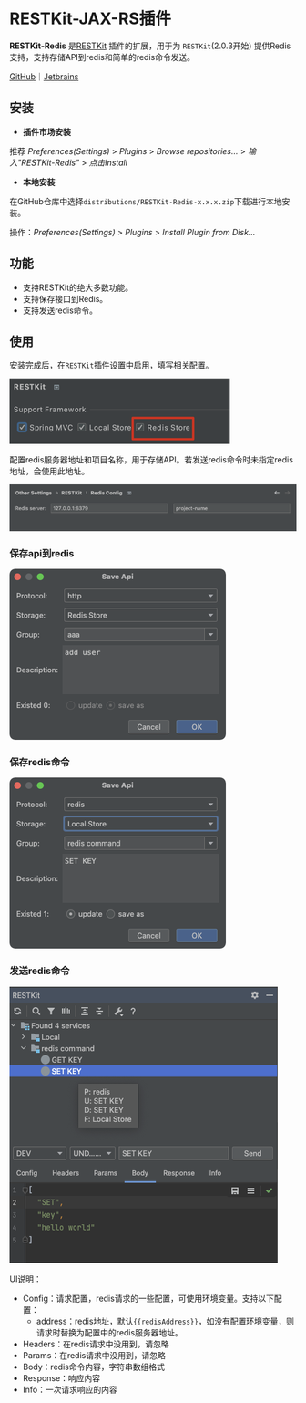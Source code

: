 # RESTKit-JAX-RS插件

**RESTKit-Redis** 是[RESTKit](https://plugins.jetbrains.com/plugin/14723-restkit) 插件的扩展，用于为 `RESTKit`(2.0.3开始) 提供Redis支持，支持存储API到redis和简单的redis命令发送。

[GitHub](https://github.com/newhoo/RESTKit-Redis)｜[Jetbrains](https://plugins.jetbrains.com/plugin/18869-restkit-redis)

## 安装

- **插件市场安装**

推荐  _Preferences(Settings)_ > _Plugins_ > _Browse repositories..._ > _输入"RESTKit-Redis"_ > _点击Install_

- **本地安装**

在GitHub仓库中选择`distributions/RESTKit-Redis-x.x.x.zip`下载进行本地安装。

操作：_Preferences(Settings)_ > _Plugins_ > _Install Plugin from Disk..._

## 功能

- 支持RESTKit的绝大多数功能。
- 支持保存接口到Redis。
- 支持发送redis命令。

## 使用

安装完成后，在`RESTKit`插件设置中启用，填写相关配置。

![](vx_images/56363215262765.png)

配置redis服务器地址和项目名称，用于存储API。若发送redis命令时未指定redis地址，会使用此地址。

![](vx_images/147393215254952.png)

### 保存api到redis

![](vx_images/233953215241649.png)

### 保存redis命令

![](vx_images/335563215235863.png)

### 发送redis命令

![](vx_images/422273215251864.png)

UI说明：

- Config：请求配置，redis请求的一些配置，可使用环境变量。支持以下配置： 
   - address：redis地址，默认`{{redisAddress}}`，如没有配置环境变量，则请求时替换为配置中的redis服务器地址。
- Headers：在redis请求中没用到，请忽略
- Params：在redis请求中没用到，请忽略
- Body：redis命令内容，字符串数组格式
- Response：响应内容
- Info：一次请求响应的内容
